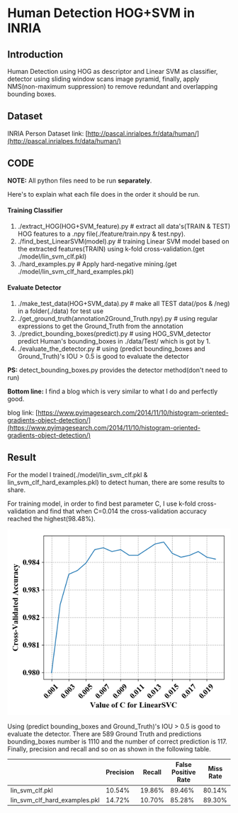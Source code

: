 # Human Detection HOG+SVM in INRIA

## Introduction

Human Detection using HOG as descriptor and Linear SVM as classifier, detector using sliding window scans image pyramid, finally, apply NMS(non-maximum suppression) to remove redundant and overlapping bounding boxes.

## Dataset

INRIA Person Dataset link: [http://pascal.inrialpes.fr/data/human/](http://pascal.inrialpes.fr/data/human/)

## CODE

**NOTE:** All python files need to be run **separately**.

Here's to explain what each file does in the order it should be run.

#### Training Classifier

1. ./extract_HOG(HOG+SVM_feature).py # extract all data's(TRAIN & TEST) HOG features to a .npy file(./feature/train.npy & test.npy).
2. ./find_best_LinearSVM(model).py # training Linear SVM model based on the extracted features(TRAIN) using k-fold cross-validation.(get ./model/lin_svm_clf.pkl)
3. ./hard_examples.py # Apply hard-negative mining.(get ./model/lin_svm_clf_hard_examples.pkl)


#### Evaluate Detector

1. ./make_test_data(HOG+SVM_data).py # make all TEST data(/pos & /neg) in a folder(./data) for test use
2. ./get_ground_truth(annotation2Ground_Truth.npy).py # using regular expressions to get the Ground_Truth from the annotation
3. ./predict_bounding_boxes(predict).py # using HOG_SVM_detector predict Human's bounding_boxes in ./data/Test/ which is got by 1.
4. ./evaluate_the_detector.py # using (predict bounding_boxes and Ground_Truth)'s IOU > 0.5 is good to evaluate the detector


**PS:** detect_bounding_boxes.py provides the detector method(don't need to run)


**Bottom line:** I find a blog which is very similar to what I do and perfectly good.

blog link: [https://www.pyimagesearch.com/2014/11/10/histogram-oriented-gradients-object-detection/](https://www.pyimagesearch.com/2014/11/10/histogram-oriented-gradients-object-detection/)


## Result

For the model I trained(./model/lin_svm_clf.pkl & lin_svm_clf_hard_examples.pkl) to detect human, there are some results to share.

For training model, in order to find best parameter C, I use k-fold cross-validation and find that when C=0.014 the cross-validation accuracy reached the highest(98.48%).

![](README/README1.png)

Using (predict bounding_boxes and Ground_Truth)'s IOU > 0.5 is good to evaluate the detector. There are 589 Ground Truth and predictions bounding_boxes number is 1110 and the number of correct prediction is 117. Finally, precision and recall and so on as shown in the following table.

|                               | Precision | Recall | False Positive Rate | Miss Rate |
|-------------------------------|-----------|--------|---------------------|-----------|
| lin_svm_clf.pkl               | 10.54%    | 19.86% | 89.46%              | 80.14%    |
| lin_svm_clf_hard_examples.pkl | 14.72%    | 10.70% | 85.28%              | 89.30%    |
